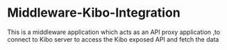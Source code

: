 # Middleware-Kibo-Integration
This is a middleware application which acts as an API proxy application ,to connect to Kibo server to access the Kibo exposed API and fetch the data
